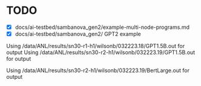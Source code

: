 # TODO

- [X] docs/ai-testbed/sambanova_gen2/example-multi-node-programs.md
- [X] docs/ai-testbed/sambanova_gen2/ GPT2 example

Using /data/ANL/results/sn30-r1-h1/wilsonb/032223.18/GPT1.5B.out for output
Using /data/ANL/results/sn30-r2-h1/wilsonb/032223.19/GPT1.5B.out for output

Using /data/ANL/results/sn30-r2-h1/wilsonb/032223.19/BertLarge.out for output
